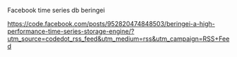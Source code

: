 Facebook time series db beringei

https://code.facebook.com/posts/952820474848503/beringei-a-high-performance-time-series-storage-engine/?utm_source=codedot_rss_feed&utm_medium=rss&utm_campaign=RSS+Feed

